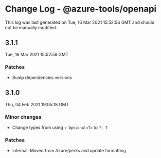 # Change Log - @azure-tools/openapi

This log was last generated on Tue, 16 Mar 2021 15:52:56 GMT and should not be manually modified.

## 3.1.1
Tue, 16 Mar 2021 15:52:56 GMT

### Patches

- Bump dependencies versions

## 3.1.0
Thu, 04 Feb 2021 19:05:18 GMT

### Minor changes

- Change types from using `: Optional<T>` to `?: T`

### Patches

- Internal: Moved from Azure/perks and update formatting

